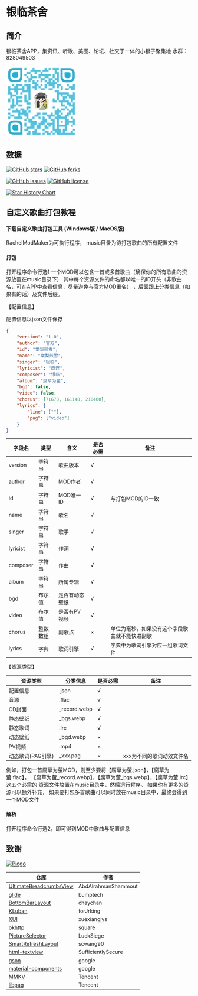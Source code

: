 # 银临茶舍


## 简介

银临茶舍APP，集资讯、听歌、美图、论坛、社交于一体的小银子聚集地
水群：828049503

<img height="192" src="./QQGroup.png" width="192" alt="QQGroup" />

## 数据

[![GitHub stars](https://img.shields.io/github/stars/masterQian/rachel.svg)](https://github.com/masterQian/rachel/stargazers)
[![GitHub forks](https://img.shields.io/github/forks/masterQian/rachel.svg)](https://github.com/masterQian/rachel/network)

[![GitHub issues](https://img.shields.io/github/issues/masterQian/rachel.svg)](https://github.com/masterQian/rachel/issues)
[![GitHub license](https://img.shields.io/github/license/masterQian/rachel.svg)](https://github.com/masterQian/rachel/blob/master/LICENSE)

[![Star History Chart](https://api.star-history.com/svg?repos=masterQian/rachel&type=Date)](https://star-history.com/#masterQian/rachel&Date)

## 自定义歌曲打包教程

#### 下载自定义歌曲打包工具 (Windows版 / MacOS版)
RachelModMaker为可执行程序， music目录为待打包歌曲的所有配置文件

#### 打包
打开程序命令行选1
一个MOD可以包含一首或多首歌曲（确保你的所有歌曲的资源放置在music目录下）
其中每个资源文件的命名都以唯一的ID开头（非歌曲名，可在APP中查看信息，尽量避免与官方MOD重名）
，后面跟上分类信息（如果有的话）及文件后缀。

【配置信息】

配置信息以json文件保存

```json
{
    "version": "1.0",
	"author": "官方",
    "id": "棠梨煎雪",
    "name": "棠梨煎雪",
    "singer": "银临",
    "lyricist": "商连",
    "composer": "银临",
    "album": "腐草为萤",
    "bgd": false,
    "video": false,
	"chorus": [71670, 161140, 210400],
	"lyrics": {
		"line": [""],
		"pag": ["video"]
	}
}
```

| 字段名      | 类型   | 含义      | 是否必需 | 备注                      |
|----------|------|---------|------|-------------------------|
| version  | 字符串  | 歌曲版本    | √    |                         |
| author   | 字符串  | MOD作者   | √    |                         |
| id       | 字符串  | MOD唯一ID | √    | 与打包MOD的ID一致             |
| name     | 字符串  | 歌名      | √    |                         |
| singer   | 字符串  | 歌手      | √    |                         |
| lyricist | 字符串  | 作词      | √    |                         |
| composer | 字符串  | 作曲      | √    |                         |
| album    | 字符串  | 所属专辑    | √    |                         |
| bgd      | 布尔值  | 是否有动态壁纸 | √    |                         |
| video    | 布尔值  | 是否有PV视频 | √    |                         |
| chorus   | 整数数组 | 副歌点     | ×    | 单位为毫秒，如果没有这个字段歌曲就不能快进副歌 |
| lyrics   | 字典   | 歌词引擎    | √    | 字典中为歌词引擎对应一组歌词文件        |


【资源类型】

| 资源类型        | 分类信息         | 是否必需 | 备注             |
|-------------|--------------|------|----------------|
| 配置信息        | .json        | √    |
| 音源          | .flac        | √    |                |
| CD封面        | _record.webp | √    |                |
| 静态壁纸        | _bgs.webp    | √    |                |
| 静态歌词        | .lrc         | √    |                |
| 动态壁纸        | _bgd.webp    | ×    |                |
| PV视频        | .mp4         | ×    |                |
| 动态歌词(PAG引擎) | _xxx.pag     | ×    | xxx为不同的歌词动效文件名 |

例如，打包一首腐草为萤MOD，则至少要将【腐草为萤.json】，【腐草为萤.flac】，
【腐草为萤_record.webp】，【腐草为萤_bgs.webp】，【腐草为萤.lrc】这五个必需的
资源文件放置在music目录中，然后运行程序。
如果你有更多的资源可以额外补充， 如果要打包多首歌曲可以同时放在music目录中，最终会得到一个MOD文件

#### 解析

打开程序命令行选2，即可得到MOD中歌曲与配置信息

## 致谢

[![Picgo](https://www.picgo.net/content/images/system/logo_1650210921195_8a4898.svg)](https://www.picgo.net)

| 仓库                                                                                        | 作者                  |
|-------------------------------------------------------------------------------------------|---------------------|
| [UltimateBreadcrumbsView](https://github.com/AbdAlrahmanShammout/UltimateBreadcrumbsView) | AbdAlrahmanShammout |
| [glide](https://github.com/bumptech/glide)                                                | bumptech            |
| [BottomBarLayout](https://github.com/chaychan/BottomBarLayout)                            | chaychan            |
| [KLuban](https://github.com/forJrking/KLuban)                                             | forJrking           |
| [XUI](https://github.com/xuexiangjys/XUI)                                                 | xuexiangjys         |
| [okhttp](https://github.com/square/okhttp)                                                | square              |
| [PictureSelector](https://github.com/LuckSiege/PictureSelector)                           | LuckSiege           |
| [SmartRefreshLayout](https://github.com/scwang90/SmartRefreshLayout)                      | scwang90            |
| [html-textview](https://github.com/SufficientlySecure/html-textview)                      | SufficientlySecure  |
| [gson](https://github.com/google/gson)                                                    | google              |
| [material-components](https://github.com/material-components/material-components-android) | google              |
| [MMKV](https://github.com/Tencent/MMKV)                                                   | Tencent             |
| [libpag](https://github.com/Tencent/libpag)                                               | Tencent             |






